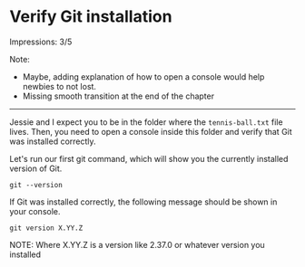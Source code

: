 # Verify Git installation

Impressions: 3/5

Note:

 - Maybe, adding explanation of how to open a console would help newbies to not lost.
 - Missing smooth transition at the end of the chapter

---

Jessie and I expect you to be in the folder where the `tennis-ball.txt` file lives. Then, you need to open a console inside this folder and verify that Git was installed correctly.

Let's run our first git command, which will show you the currently installed version of Git.

```
git --version
```

If Git was installed correctly, the following message should be shown in your console.

```
git version X.YY.Z
```

NOTE: Where X.YY.Z is a version like 2.37.0 or whatever version you installed
